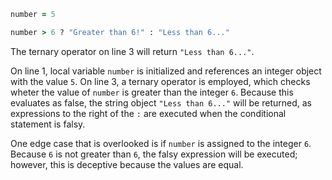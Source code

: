 ```Ruby
number = 5

number > 6 ? "Greater than 6!" : "Less than 6..."
```
The ternary operator on line 3 will return `"Less than 6..."`.

On line 1, local variable `number` is initialized and references an integer object with the value `5`. On line 3, a ternary operator is employed, which checks wheter the value of `number` is greater than the integer `6`. Because this evaluates as false, the string object `"Less than 6..."` will be returned, as expressions to the right of the `:` are executed when the conditional statement is falsy.

One edge case that is overlooked is if `number` is assigned to the integer `6`. Because `6` is not greater than `6`, the falsy expression will be executed; however, this is deceptive because the values are equal.